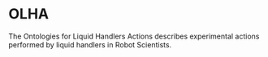 # OLHA
The Ontologies for Liquid Handlers Actions
describes experimental actions performed by liquid handlers in Robot Scientists.
